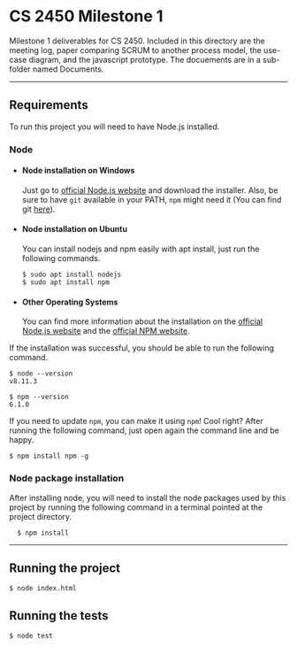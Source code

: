 # CS 2450 Milestone 1

Milestone 1 deliverables for CS 2450. Included in this directory are the meeting log, paper comparing SCRUM to another process model, the use-case diagram, and the javascript prototype. The docuements are in a sub-folder named Documents.

---
## Requirements

To run this project you will need to have Node.js installed.

### Node
- #### Node installation on Windows

  Just go to [official Node.js website](https://nodejs.org/) and download the installer.
  Also, be sure to have `git` available in your PATH, `npm` might need it (You can find git [here](https://git-scm.com/)).

- #### Node installation on Ubuntu

  You can install nodejs and npm easily with apt install, just run the following commands.

      $ sudo apt install nodejs
      $ sudo apt install npm

- #### Other Operating Systems
  You can find more information about the installation on the [official Node.js website](https://nodejs.org/) and the [official NPM website](https://npmjs.org/).

If the installation was successful, you should be able to run the following command.

    $ node --version
    v8.11.3

    $ npm --version
    6.1.0

If you need to update `npm`, you can make it using `npm`! Cool right? After running the following command, just open again the command line and be happy.

    $ npm install npm -g

###
### Node package installation
After installing node, you will need to install the node packages used by this project by running the following command in a terminal pointed at the project directory.

      $ npm install

---
## Running the project

    $ node index.html

## Running the tests

    $ node test
